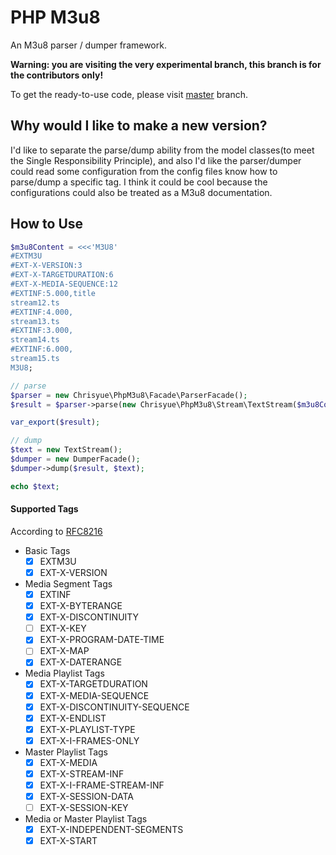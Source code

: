 PHP M3u8
========

An M3u8 parser / dumper framework.

**Warning: you are visiting the very experimental branch, this branch is for the contributors only!**

To get the ready-to-use code, please visit [master](../../../tree/master) branch.

Why would I like to make a new version?
---------------------------------------

I'd like to separate the parse/dump ability from the model classes(to meet the Single Responsibility Principle), 
and also I'd like the parser/dumper could read some configuration from the config files know how to parse/dump a 
specific tag. I think it could be cool because the configurations could also be treated as a M3u8 documentation.

How to Use
----------

```php
$m3u8Content = <<<'M3U8'
#EXTM3U
#EXT-X-VERSION:3
#EXT-X-TARGETDURATION:6
#EXT-X-MEDIA-SEQUENCE:12
#EXTINF:5.000,title
stream12.ts
#EXTINF:4.000,
stream13.ts
#EXTINF:3.000,
stream14.ts
#EXTINF:6.000,
stream15.ts
M3U8;

// parse
$parser = new Chrisyue\PhpM3u8\Facade\ParserFacade();
$result = $parser->parse(new Chrisyue\PhpM3u8\Stream\TextStream($m3u8Content));

var_export($result);

// dump
$text = new TextStream();
$dumper = new DumperFacade();
$dumper->dump($result, $text);

echo $text;
```

#### Supported Tags

According to [RFC8216](https://tools.ietf.org/html/rfc8216)

* Basic Tags
    - [x] EXTM3U
    - [x] EXT-X-VERSION
* Media Segment Tags
    - [x] EXTINF
    - [x] EXT-X-BYTERANGE
    - [x] EXT-X-DISCONTINUITY
    - [ ] EXT-X-KEY
    - [x] EXT-X-PROGRAM-DATE-TIME
    - [ ] EXT-X-MAP
    - [x] EXT-X-DATERANGE
* Media Playlist Tags
    - [x] EXT-X-TARGETDURATION
    - [x] EXT-X-MEDIA-SEQUENCE
    - [x] EXT-X-DISCONTINUITY-SEQUENCE
    - [x] EXT-X-ENDLIST
    - [x] EXT-X-PLAYLIST-TYPE
    - [x] EXT-X-I-FRAMES-ONLY
* Master Playlist Tags
    - [x] EXT-X-MEDIA
    - [x] EXT-X-STREAM-INF
    - [x] EXT-X-I-FRAME-STREAM-INF
    - [x] EXT-X-SESSION-DATA
    - [ ] EXT-X-SESSION-KEY
* Media or Master Playlist Tags
    - [x] EXT-X-INDEPENDENT-SEGMENTS
    - [x] EXT-X-START
